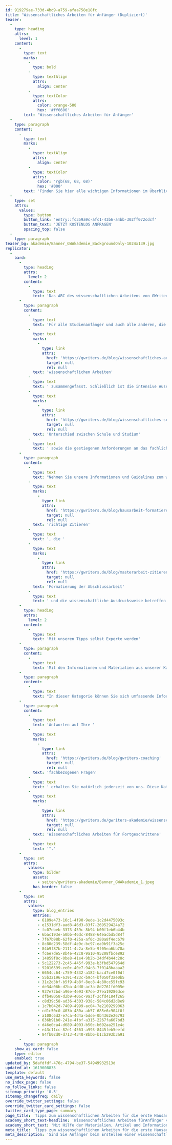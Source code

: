 ```yaml
---
id: 919279ae-733d-4bd9-a759-afaa758e18fc
title: 'Wissenschaftliches Arbeiten für Anfänger (Dupliziert)'
teaser:
  -
    type: heading
    attrs:
      level: 1
    content:
      -
        type: text
        marks:
          -
            type: bold
          -
            type: textAlign
            attrs:
              align: center
          -
            type: textColor
            attrs:
              color: orange-500
              hex: '#ff6606'
        text: 'Wissenschaftliches Arbeiten für Anfänger'
  -
    type: paragraph
    content:
      -
        type: text
        marks:
          -
            type: textAlign
            attrs:
              align: center
          -
            type: textColor
            attrs:
              color: 'rgb(68, 68, 68)'
              hex: '#000'
        text: 'Finden Sie hier alle wichtigen Informationen im Überblick. Benötigen Sie weitere Unterstützung?'
  -
    type: set
    attrs:
      values:
        type: button
        button_link: 'entry::fc359a9c-afc1-43b6-a4bb-302ff072cdcf'
        button_text: 'JETZT KOSTENLOS ANFRAGEN'
        spacing_top: false
  -
    type: paragraph
teaser_bg: akademie/Banner_GWAkademie_BackgroundOnly-1024x139.jpg
replicator:
  -
    bard:
      -
        type: heading
        attrs:
          level: 2
        content:
          -
            type: text
            text: 'Das ABC des wissenschaftlichen Arbeitens von GWriters'
      -
        type: paragraph
        content:
          -
            type: text
            text: 'Für alle Studienanfänger und auch alle anderen, die zum ersten mal mit der Disziplin des wissenschaftlichen Arbeitens in Berührung kommen, haben wir in dieser Kategorie unsere Guides, Expertentipps und Tutorial-Videos zum '
          -
            type: text
            marks:
              -
                type: link
                attrs:
                  href: 'https://gwriters.de/blog/wissenschaftliches-arbeiten-regeln/'
                  target: null
                  rel: null
            text: 'wissenschaftlichen Arbeiten'
          -
            type: text
            text: ' zusammengefasst. Schließlich ist die intensive Auseinandersetzung mit der Wissenschaft fast ein Studium für sich und bereits bei den ersten Hausarbeiten machen sich der '
          -
            type: text
            marks:
              -
                type: link
                attrs:
                  href: 'https://gwriters.de/blog/wissenschaftliches-schreiben-fur-schule-und-studium'
                  target: null
                  rel: null
            text: 'Unterschied zwischen Schule und Studium'
          -
            type: text
            text: ' sowie die gestiegenen Anforderungen an das fachliche und methodische Know-How bemerkbar. Wir erklären Ihnen alles Wichtige, was Sie für Ihren Start ins Studium und in die Wissenschaft benötigen.'
      -
        type: paragraph
        content:
          -
            type: text
            text: "Nehmen Sie unsere Informationen und Guidelines zum wissenschaftlichen Arbeiten als Begleiter mit durch Ihr Studium.\_Im Studium werden weitreichende Kenntnisse verlangt, die zum Beispiel die richtigen Argumentationstechniken, das Ziehen und Bewerten von wissenschaftlichen Schlussfolgerungen sowie methodische Aspekte wie das "
          -
            type: text
            marks:
              -
                type: link
                attrs:
                  href: 'https://gwriters.de/blog/hausarbeit-formatieren'
                  target: null
                  rel: null
            text: 'richtige Zitieren'
          -
            type: text
            text: ', die '
          -
            type: text
            marks:
              -
                type: link
                attrs:
                  href: 'https://gwriters.de/blog/masterarbeit-zitieren'
                  target: null
                  rel: null
            text: 'Formatierung der Abschlussarbeit'
          -
            type: text
            text: ' und die wissenschaftliche Ausdrucksweise betreffen. Das wissenschaftliche Schreiben von Grund auf zu lernen und bis ins Detail zu verstehen, ist insbesondere für die Abschlussarbeit, die am Ende eines jeden Studiums bevorsteht, essentiell. Daher ist es sinnvoll und wichtig, sich von Beginn an mit wissenschaftlichen Arbeitstechniken zu befassen, wobei GWriters Ihnen mit allen unseren Informationsmaterialien stets als verlässlicher Partner zur Seite steht.'
      -
        type: heading
        attrs:
          level: 2
        content:
          -
            type: text
            text: 'Mit unseren Tipps selbst Experte werden'
      -
        type: paragraph
        content:
          -
            type: text
            text: 'Mit den Informationen und Materialien aus unserer Kategorie für Anfänger des wissenschaftlichen Arbeitens gelingt Ihnen der Zugang zum wissenschaftlichen Schreiben wesentlich leichter. Vor der Abschlussarbeit sind viele Studenten sehr von der Thematik eingenommen. Die Vorgaben des wissenschaftlichen Schreiben, die allerdings ebenso wichtig sind, können somit schnell einmal in den Hintergrund rücken.'
      -
        type: paragraph
        content:
          -
            type: text
            text: "In dieser Kategorie können Sie sich umfassende Informationen über die Bestandteile einer\_Abschlussarbeit einholen, die Ihnen die notwendigen Grundlagen für das Verfassen Ihrer ersten akademischen Arbeit vermitteln. Alle Teilbereiche sind detailliert aufgelistet, von unseren erfahrenen akademischen Ghostwritern erklärt und für Sie übersichtlich aufgelistet, sodass Sie sich schnell und einfach in genau die Bereiche einarbeiten können, die Ihnen bisher noch Probleme verursacht haben oder gänzlich unbekannt waren."
      -
        type: paragraph
        content:
          -
            type: text
            text: 'Antworten auf Ihre '
          -
            type: text
            marks:
              -
                type: link
                attrs:
                  href: 'https://gwriters.de/blog/gwriters-coaching'
                  target: null
                  rel: null
            text: 'fachbezogenen Fragen'
          -
            type: text
            text: ' erhalten Sie natürlich jederzeit von uns. Diese Kategorie ist für Einsteiger und alle Studenten interessant, die sich noch einmal gewisse Basics ansehen möchten. Ihnen wird dadurch verständlich, auf was es bei den Grundlagen des wissenschaftlichen Schreibens ankommt. Für fortgeschrittene Studenten und Wissenschaftlicher empfehlen wir hingegen unsere nächste Kategorie "'
          -
            type: text
            marks:
              -
                type: link
                attrs:
                  href: 'https://gwriters.de/gwriters-akademie/wissenschaftliches-arbeiten-fortgeschrittene'
                  target: null
                  rel: null
            text: 'Wissenschaftliches Arbeiten für Fortgeschrittene'
          -
            type: text
            text: '".'
      -
        type: set
        attrs:
          values:
            type: bilder
            assets:
              - seiten/gwriters-akademie/Banner_GWAkademie_1.jpeg
            has_border: false
      -
        type: set
        attrs:
          values:
            type: blog_entries
            entries:
              - 6189e473-16c1-4f90-9ede-1c2d4475093c
              - e1531df3-aad8-46d3-83f7-269529424a72
              - fc07ebeb-3373-459c-8b94-b00f1eb6b44b
              - 6bac193e-a0bb-46dc-8488-64eacbd5d84f
              - 7f67b98b-62f0-425a-af0c-280a8f4ec679
              - 8c80d239-58df-4e9c-bc97-ea9b91f3a25c
              - 84b9f87b-2111-4c2a-8e5b-9f05ea6bb78a
              - fc6e7de5-8b4e-42c8-9a10-95208fbce892
              - 14859f8c-0be8-41e4-9b2b-24df4b44c28c
              - 5c122273-2c45-445f-993e-b3fbd547964d
              - 92016599-ee0c-40e7-94c8-7f0148baaaa2
              - 6654cc64-c759-4332-a182-bacd7ce0f0df
              - 55b32196-6391-423c-b9c4-bf050f3ae0b5
              - 31c2d3bf-b5f9-4b8f-8ec8-4c80cc55fc93
              - de34a06b-d2ba-4dd0-ac3a-8d2761fd005e
              - 937e72bd-a96e-4e93-87de-27ea19286dce
              - dfb48058-d2b9-406c-9a3f-2cfd4184f265
              - c8d39c58-ad36-4303-938c-584c06d2d8e9
              - 1c7b042d-7409-4999-ac04-7e2169299063
              - cd1c50c0-403b-480a-ab57-685e6c904f0f
              - a108c6d2-e7ca-4d4a-bdde-0b4362e26793
              - 636b91b0-241e-4fbf-a315-2267fa607bd3
              - d46e0ca4-d689-4003-b50c-b692aa251e4c
              - e43c11cc-82e1-4563-a993-8445feb5eefd
              - 84fb02d0-d713-4340-8bb6-b1cb293b3a91
      -
        type: paragraph
    show_as_card: false
    type: editor
    enabled: true
updated_by: 5dafdfdf-476c-4794-be37-54949932513d
updated_at: 1619608835
template: default
use_meta_keywords: false
no_index_page: false
no_follow_links: false
sitemap_priority: '0.5'
sitemap_changefreq: daily
override_twitter_settings: false
override_twitter_card_settings: false
twitter_card_type_page: summary
page_title: 'Tipps zum wissenschaftlichen Arbeiten für die erste Hausarbeit'
academy_short_text-headline: 'Wissenschaftliches Arbeiten fürAnfänger von Gwriters'
academy_short_text: 'Mit Hilfe der Materialien, Artikel und Informationen aus unserer GWriters Akademie finden Sie sich schnell in jeden Themenbereich des wissenschaftlichen Schreibens ein. Besonders Anfänger sehen sich bei der ersten Hausarbeit großen Hürden gegenüber. Wir erklären Ihnen alles, was Sie für Ihren Start in ein erfolgreiches akademisches Studium benötigen.'
meta_title: 'Tipps zum wissenschaftlichen Arbeiten für die erste Hausarbeit'
meta_description: 'Sind Sie Anfänger beim Erstellen einer wissenschaftlichen Arbeit? Hier finden Sie alle wichtigen Informationen im Überblick rund und das Thema!'
---
```

